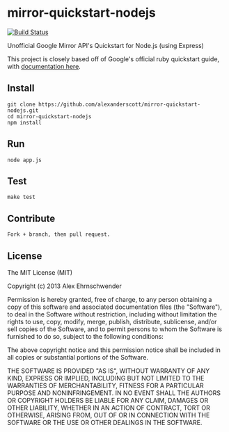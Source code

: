 mirror-quickstart-nodejs
========================
[![Build Status](https://secure.travis-ci.org/alexanderscott/mirror-quickstart-nodejs.png?branch=master)](http://travis-ci.org/alexanderscott/mirror-quickstart-nodejs)

Unofficial Google Mirror API's Quickstart for Node.js (using Express)

This project is closely based off of Google's official ruby quickstart guide, with [documentation here](https://developers.google.com/glass/quickstart/ruby).

## Install

    git clone https://github.com/alexanderscott/mirror-quickstart-nodejs.git
    cd mirror-quickstart-nodejs
    npm install


## Run

    node app.js


## Test

    make test

## Contribute

    Fork + branch, then pull request.


## License

The MIT License (MIT)

Copyright (c) 2013 Alex Ehrnschwender

Permission is hereby granted, free of charge, to any person obtaining a copy of
this software and associated documentation files (the "Software"), to deal in
the Software without restriction, including without limitation the rights to
use, copy, modify, merge, publish, distribute, sublicense, and/or sell copies of
the Software, and to permit persons to whom the Software is furnished to do so,
subject to the following conditions:

The above copyright notice and this permission notice shall be included in all
copies or substantial portions of the Software.

THE SOFTWARE IS PROVIDED "AS IS", WITHOUT WARRANTY OF ANY KIND, EXPRESS OR
IMPLIED, INCLUDING BUT NOT LIMITED TO THE WARRANTIES OF MERCHANTABILITY, FITNESS
FOR A PARTICULAR PURPOSE AND NONINFRINGEMENT. IN NO EVENT SHALL THE AUTHORS OR
COPYRIGHT HOLDERS BE LIABLE FOR ANY CLAIM, DAMAGES OR OTHER LIABILITY, WHETHER
IN AN ACTION OF CONTRACT, TORT OR OTHERWISE, ARISING FROM, OUT OF OR IN
CONNECTION WITH THE SOFTWARE OR THE USE OR OTHER DEALINGS IN THE SOFTWARE.

